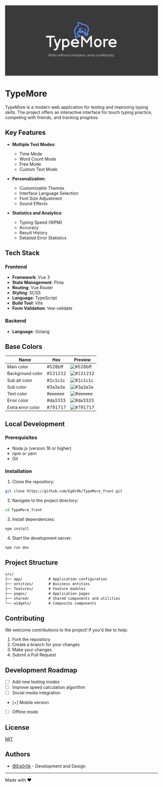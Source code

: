 ![Logo](preview.png)

# TypeMore

TypeMore is a modern web application for testing and improving typing skills. The project offers an interactive interface for touch typing practice, competing with friends, and tracking progress.

## Key Features

- **Multiple Test Modes**:
  - Time Mode
  - Word Count Mode
  - Free Mode
  - Custom Text Mode

- **Personalization**:
  - Customizable Themes
  - Interface Language Selection
  - Font Size Adjustment
  - Sound Effects

- **Statistics and Analytics**:
  - Typing Speed (WPM)
  - Accuracy
  - Result History
  - Detailed Error Statistics


## Tech Stack

### Frontend
- **Framework**: Vue 3
- **State Management**: Pinia
- **Routing**: Vue Router
- **Styling**: SCSS
- **Language**: TypeScript
- **Build Tool**: Vite
- **Form Validation**: Vee-validate

### Backend
- **Language**: Golang

## Base Colors

| Name | Hex | Preview |
|----------|-----|--------------|
| Main color | #528bff | ![#528bff](https://via.placeholder.com/10/528bff?text=+) |
| Background color | #121212 | ![#121212](https://via.placeholder.com/10/121212?text=+) |
| Sub alt color | #1c1c1c | ![#1c1c1c](https://via.placeholder.com/10/1c1c1c?text=+) |
| Sub color | #3a3a3a | ![#3a3a3a](https://via.placeholder.com/10/3a3a3a?text=+) |
| Text color | #eeeeee | ![#eeeeee](https://via.placeholder.com/10/eeeeee?text=+) |
| Error color | #da3333 | ![#da3333](https://via.placeholder.com/10/da3333?text=+) |
| Extra error color | #791717 | ![#791717](https://via.placeholder.com/10/791717?text=+) |

## Local Development

### Prerequisites

- Node.js (version 16 or higher)
- npm or yarn
- Git

### Installation

1. Clone the repository:
```bash
git clone https://github.com/Eg0r0k/TypeMore_front.git
```

2. Navigate to the project directory:
```bash
cd TypeMore_front
```

3. Install dependencies:
```bash
npm install
```

4. Start the development server:
```bash
npm run dev
```

## Project Structure

```
src/
├── app/            # Application configuration
├── entities/       # Business entities
├── features/       # Feature modules
├── pages/          # Application pages
├── shared/         # Shared components and utilities
└── widgets/        # Composite components
```

## Contributing

We welcome contributions to the project! If you'd like to help:

1. Fork the repository
2. Create a branch for your changes
3. Make your changes
4. Submit a Pull Request

## Development Roadmap

- [ ] Add new testing modes
- [ ] Improve speed calculation algorithm
- [ ] Social media integration
- [+] Mobile version
- [ ] Offline mode

## License

[MIT](https://choosealicense.com/licenses/mit/)

## Authors

- [@Eg0r0k](https://github.com/Eg0r0k) - Development and Design

---

Made with ❤️
